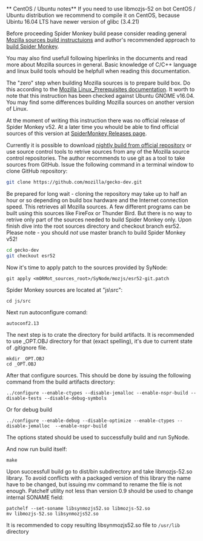 ** CentOS / Ubuntu notes** If you need to use libmozjs-52 on bot CentOS / Ubuntu distribution we recommend to compile it on CentOS,
because Ubintu 16.04 LTS have newer version of glibc (3.4.21)

Before proceeding Spider Monkey build pease consider reading general
[Mozilla sources build instructuions](https://developer.mozilla.org/en-US/docs/Mozilla/Developer_guide/Build_Instructions)
and author's recommended approach to [build Spider Monkey](https://developer.mozilla.org/en-US/docs/Mozilla/Projects/SpiderMonkey/Build_Documentation).

You may also find usefull following hiperlinks in the documents and read more about Mozilla sources in general.
Basic knowledge of C/C++ language and linux build tools whould be helpfull when reading this documentation.

The "zero" step when building Mozilla sources is to prepare build box. Do this according to the 
[Mozilla Linux_Prerequisites documentation](https://developer.mozilla.org/en-US/docs/Mozilla/Developer_guide/Build_Instructions/Linux_Prerequisites).
It worth to note that this instruction has been checked against Ubuntu GNOME v16.04. You may find some differences building Mozilla sources on another version of Linux.

At the moment of writing this instruction there was no official release of Spider Monkey v52.
At a later time you whould be able to find official sources of this version at [SpiderMonkey Releases page](https://developer.mozilla.org/en-US/docs/Mozilla/Projects/SpiderMonkey/Releases).

Currently it is possible to download [nightly build from official repository](https://hg.mozilla.org/releases)
 or use source control tools  to retrive sources from any of the Mozilla source control repositories.
The author recommends to use git as a tool to take sources from GitHub.
Issue the following command in a terminal window to clone GitHub repository:

```bash
git clone https://github.com/mozilla/gecko-dev.git
```

Be prepared for long wait - cloning the repository may take up to half an hour or so depending on build box hardware and the Internet connection speed.
This retrieves all Mozilla sources. A few different programs can be built using this sources like FireFox or Thunder Bird.
But there is no way to retrive only part of the sources needed to build Spider Monkey only.
Upon finish dive into the root sources directory and checkout branch esr52. Please note - you should _not_ use master branch to build Spider Monkey v52!

```bash
cd gecko-dev
git checkout esr52
```

Now it's time to apply patch to the sources provided by SyNode:

```
git apply <mORMot_sources_root>/SyNode/mozjs/esr52-git.patch
```

Spider Monkey sources are located at "js\src":

```
cd js/src
```

Next run autoconfigure comand:

```
autoconf2.13
```

The next step is to crate the directory for build artifacts. It is recommended to use _OPT.OBJ directory for that (exact spelling),
it's due to current state of .gitignore file.

```
mkdir _OPT.OBJ
cd _OPT.OBJ
```

After that configure sources. This should be done by issuing the following command from the build artifacts directory:

```
../configure --enable-ctypes --disable-jemalloc --enable-nspr-build --disable-tests --disable-debug-symbols
```
Or for debug build
```
../configure --enable-debug --disable-optimize --enable-ctypes --disable-jemalloc  --enable-nspr-build
```

The options stated should be used to successfully build and run SyNode.

And now run build itself:

```
make
```

Upon successfull build go to dist/bin subdirectory and take libmozjs-52.so library.
To avoid conflicts with a packaged version of this library the name have to be changed, but issuing mv command to rename the file is not enough.
Patchelf utility not less than version 0.9 should be used to change internal SONAME field:

```
patchelf --set-soname libsynmozjs52.so libmozjs-52.so
mv libmozjs-52.so libsynmozjs52.so
```

It is recommended to copy resulting libsynmozjs52.so file to `/usr/lib` directory
